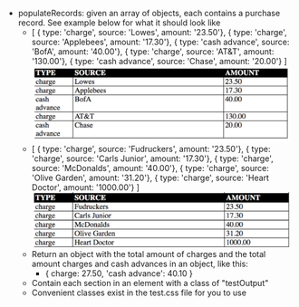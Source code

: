 - populateRecords: given an array of objects,
  each contains a purchase record.  See example below for what it should look like
  - [
          { type: 'charge', source: 'Lowes', amount: '23.50'},
          { type: 'charge', source: 'Applebees', amount: '17.30'},
          { type: 'cash advance', source: 'BofA', amount: '40.00'},
          { type: 'charge', source: 'AT&T', amount: '130.00'},
          { type: 'cash advance', source: 'Chase', amount: '20.00'}
    ]
    <img src="outputscreen1.png">
  - [
          { type: 'charge', source: 'Fudruckers', amount: '23.50'},
          { type: 'charge', source: 'Carls Junior', amount: '17.30'},
          { type: 'charge', source: 'McDonalds', amount: '40.00'},
          { type: 'charge', source: 'Olive Garden', amount: '31.20'},
          { type: 'charge', source: 'Heart Doctor', amount: '1000.00'}
        ]
    <img src="outputscreen2.png">
  - Return an object with the total amount of charges 
  and the total amount charges and cash advances in an object, like this: 
  	- { charge: 27.50, 'cash advance': 40.10 }
  - Contain each section in an element with a class of "testOutput"
  - Convenient classes exist in the test.css file for you to use